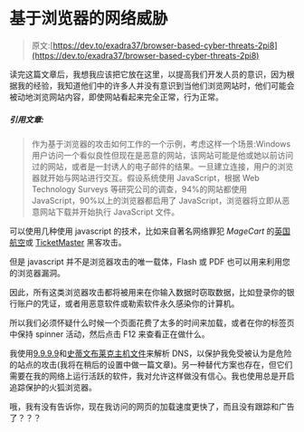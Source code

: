 # 基于浏览器的网络威胁

> 原文:[https://dev.to/exadra37/browser-based-cyber-threats-2pi8](https://dev.to/exadra37/browser-based-cyber-threats-2pi8)

读完这篇文章后，我想我应该把它放在这里，以提高我们开发人员的意识，因为根据我的经验，我知道他们中的许多人并没有意识到当他们浏览网站时，他们可能会被动地浏览网站内容，即使网站看起来完全正常，行为正常。

##### [](#quoting-the-article)引用文章:

> 作为基于浏览器的攻击如何工作的一个示例，考虑这样一个场景:Windows 用户访问一个看似良性但现在是恶意的网站，该网站可能是他或她以前访问过的网站，或者是一封诱人的电子邮件的结果。一旦建立连接，用户的浏览器就开始与网站进行交互。假设系统使用 JavaScript，根据 Web Technology Surveys 等研究公司的调查，94%的网站都使用 JavaScript，90%以上的浏览器都启用了 JavaScript，浏览器将立即从恶意网站下载并开始执行 JavaScript 文件。

可以使用几种使用 javascript 的技术，比如来自著名网络罪犯 *MageCart* 的[英国航空](https://www.wired.com/story/british-airways-hack-details/)或 [TicketMaster](https://www.riskiq.com/blog/labs/magecart-ticketmaster-breach/) 黑客攻击。

但是 javascript 并不是浏览器攻击的唯一载体，Flash 或 PDF 也可以用来利用您的浏览器漏洞。

因此，所有这类浏览器攻击都将被用来在你输入数据时窃取数据，比如登录你的银行账户的凭证，或者用恶意软件或勒索软件永久感染你的计算机。

所以我们必须怀疑什么时候一个页面花费了太多的时间来加载，或者在你的标签页中保持 spinner 活动，然后点击 F12 来查看正在做什么。

我使用[9.9.9.9](https://www.quad9.net/)和[史蒂文布莱克主机文件](https://github.com/StevenBlack/hosts)来解析 DNS，以保护我免受被认为是危险的站点的攻击(我将在稍后的设置中做一篇文章)。另一种替代方案也存在，但它们需要在我的网络上运行活跃的软件，我对允许这样做没有信心。我也使用总是开启追踪保护的火狐浏览器。

哦，我有没有告诉你，现在我访问的网页的加载速度更快了，而且没有跟踪和广告了？？？
